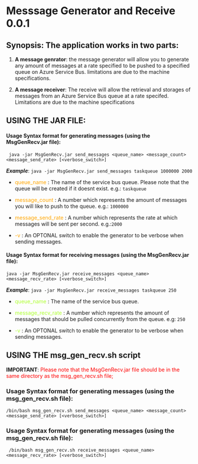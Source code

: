 # Messsage Generator and Receive 0.0.1

## Synopsis: The application works in two parts: 

  1. **A message genrator**: the message generator will allow you to generate any amount of messages at a rate specified to be pushed to a specified queue on Azure Service Bus. limitations are due to the machine specifications.
  
  2. **A message receiver**: The receive will allow the retrieval and storages of messages from an Azure Service Bus queue at a rate specifed. Limitations are due to the machine specifications 

## USING THE JAR FILE:

#### Usage Syntax format for generating messages (using the MsgGenRecv.jar file): 

``` java -jar MsgGenRecv.jar send_messages <queue_name> <message_count> <message_send_rate> [<verbose_switch>]```
 
***Example***: ```java -jar MsgGenRecv.jar send_messages taskqueue 1000000 2000```

* <span style="color:orange;">queue_name</span> :  The name of the service bus queue. Please note that the queue will be created if it doesnt exist. e.g.: ```taskqueue```

* <span style="color:orange;">message_count</span> : A number which represents the amount of messages you will like to push to the queue. e.g.: ```1000000```

* <span style="color:orange;">message_send_rate</span> : A number which represents the rate at which messages will be sent per second. e.g.:```2000```

* <span style="color:orange;">-v</span> : An OPTONAL switch to enable the generator to be verbose when sending messages.

#### Usage Syntax format for receiving messages (using the MsgGenRecv.jar file): 

```java -jar MsgGenRecv.jar receive_messages <queue_name> <message_recv_rate> [<verbose_switch>]```

***Example***: ```java -jar MsgGenRecv.jar receive_messages taskqueue 250```

* <span style="color:	#ADFF2F;">queue_name</span> : The name of the service bus queue.

* <span style="color:	#ADFF2F;">message_recv_rate</span> : A number which represents the amount of messages that should be pulled concurrently from the queue. e.g: ```250```

* <span style="color:	#ADFF2F"> -v</span> : An OPTONAL switch to enable the generator to be verbose when sending messages.


## USING THE msg_gen_recv.sh script

**IMPORTANT**:  <span style="color:			#FF0000"> Please note that the MsgGenRecv.jar file should be in the same directory as the msg_gen_recv.sh file;</span>

### Usage Syntax format for generating messages (using the msg_gen_recv.sh file):
```/bin/bash msg_gen_recv.sh send_messages <queue_name> <message_count> <message_send_rate> [<verbose_switch>]```

### Usage Syntax format for generating messages (using the msg_gen_recv.sh file):
``` /bin/bash msg_gen_recv.sh receive_messages <queue_name> <message_recv_rate> [<verbose_switch>]```







